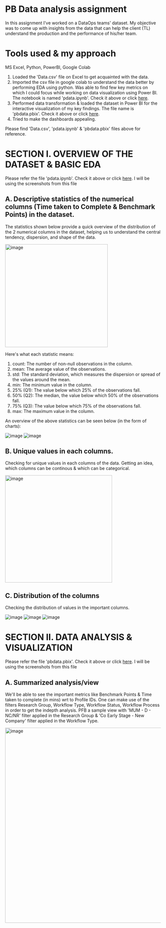 # PB Data analysis assignment

In this assignment I've worked on a DataOps teams' dataset. My objective was to come up with insights from the data that can help the client (TL) understand the production and the performance of his/her team.


# Tools used & my approach

MS Excel, Python, PowerBI, Google Colab
 
1. Loaded the 'Data.csv' file on Excel to get acquainted with the data.
2. Imported the csv file in google colab to understand the data better by performing EDA using python. Was able to find few key metrics on which I could focus while working on data visualization using Power BI. The notebook is named 'pdata.ipynb'. Check it above or click <a href="https://github.com/VimalChamyal/pb_data/blob/main/pdata.ipynb">here</a>.
3. Performed data transformation & loaded the dataset in Power BI for the interactive visualization of my key findings. The file name is 'pbdata.pbix'. Check it above or click <a href="https://github.com/VimalChamyal/pb_data/blob/main/pbdata.pbix">here</a>.
4. Tried to make the dashboards appealing.

Please find 'Data.csv', 'pdata.ipynb' & 'pbdata.pbix' files above for reference.
 

# SECTION I. OVERVIEW OF THE DATASET & BASIC EDA
Please refer the file 'pdata.ipynb'. Check it above or click  <a href="https://github.com/VimalChamyal/pb_data/blob/main/pdata.ipynb">here</a>. I will be using the screenshots from this file

## A. Descriptive statistics of the numerical columns (Time taken to Complete & Benchmark Points) in the dataset.

The statistics shown below provide a quick overview of the distribution of the 2 numerical columns in the dataset, helping us to understand the central tendency, dispersion, and shape of the data.

<img width="332" alt="image" src="https://github.com/VimalChamyal/pb_data/assets/101229988/568c9e8b-ec46-4596-9f52-4a2923e16582">

Here's what each statistic means:

1. count: The number of non-null observations in the column.
2. mean: The average value of the observations.
3. std: The standard deviation, which measures the dispersion or spread of the values around the mean.
4. min: The minimum value in the column.
5. 25% (Q1): The value below which 25% of the observations fall.
6. 50% (Q2): The median, the value below which 50% of the observations fall.
7. 75% (Q3): The value below which 75% of the observations fall.
8. max: The maximum value in the column.

An overview of the above statistics can be seen below (in the form of charts):

![image](https://github.com/VimalChamyal/pb_data/assets/101229988/fd41f653-1694-44cd-911b-7a4a11fdb6d8)
![image](https://github.com/VimalChamyal/pb_data/assets/101229988/c648eb69-1903-4a6d-9624-866179e5e5f0)


## B. Unique values in each columns.

Checking for unique values in each columns of the data. Getting an idea, which columns can be continous & which can be categorical.

<img width="346" alt="image" src="https://github.com/VimalChamyal/pb_data/assets/101229988/66c1679a-6302-4c14-9142-2cef27a30296">

## C. Distribution of the columns

Checking the distribution of values in the important columns.

![image](https://github.com/VimalChamyal/pb_data/assets/101229988/131ada58-bec0-4874-aa3b-a996542a2f90)
![image](https://github.com/VimalChamyal/pb_data/assets/101229988/11d2c122-9ceb-45ab-a321-46a688b02340)
![image](https://github.com/VimalChamyal/pb_data/assets/101229988/e1fbd8de-5709-4d9d-899b-842263f7a39f)

# SECTION II. DATA ANALYSIS & VISUALIZATION
Please refer the file 'pbdata.pbix'. Check it above or click <a href="https://github.com/VimalChamyal/pb_data/blob/main/pbdata.pbix">here</a>. I will be using the screenshots from this file

## A. Summarized analysis/view
We'll be able to see the important metrics like Benchmark Points & Time taken to complete (in mins) wrt to Profile IDs. One can make use of the filters Research Group, Workflow Type, Workflow Status, Workflow Process in order to get the indepth analysis. PFB a sample view with 'MUM - D - NC/NR' filter applied in the Research Group & 'Co Early Stage - New Company' filter applied in the Workflow Type.  

<img width="629" alt="image" src="https://github.com/VimalChamyal/pb_data/assets/101229988/8643a60c-5969-4f5a-8b96-d039a52b036e">







